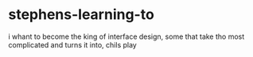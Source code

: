 # stephens-learning-to
i whant to become the king of interface design, some that take tho most complicated and turns it into, chils play
